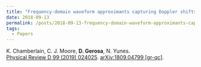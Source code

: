 ```yaml
---
title: "Frequency-domain waveform approximants capturing Doppler shifts"
date: 2018-09-13
permalink: /posts/2018-09-13-frequency-domain-waveform-approximants-capturing-doppler-shifts
tags:
  - Papers
---
```






K. Chamberlain, C. J. Moore, **D. Gerosa**, N. Yunes.\
[Physical Review D 99 (2019) 024025](https://journals.aps.org/prd/abstract/10.1103/PhysRevD.99.024025). [arXiv:1809.04799 [gr-qc]](https://arxiv.org/abs/1809.04799).